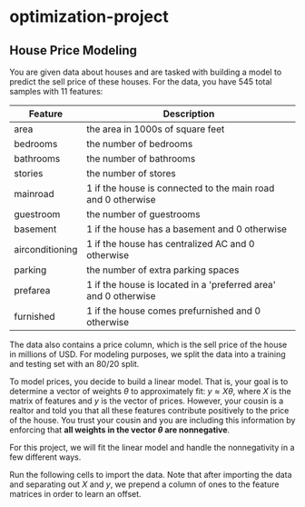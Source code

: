 # optimization-project

## House Price Modeling
You are given data about houses and are tasked with building a model to predict the sell price of these houses. For the data, you have 545 total samples with 11 features:

| Feature          | Description |
| ---------------- | ----------- |
| area             | the area in 1000s of square feet                                  |
| bedrooms         |  the number of bedrooms                                           |
| bathrooms        | the number of bathrooms                                           |
| stories          | the number of stores                                              |
| mainroad         | 1 if the house is connected to the main road and 0 otherwise      |
| guestroom        | the number of guestrooms                                          |
| basement         | 1 if the house has a basement and 0 otherwise                     |
| airconditioning  | 1 if the house has centralized AC and 0 otherwise                 |
| parking          | the number of extra parking spaces                                |
| prefarea         | 1 if the house is located in a 'preferred area' and 0 otherwise   |
| furnished        | 1 if the house comes prefurnished and 0 otherwise                 |

The data also contains a price column, which is the sell price of the house in millions of USD.
For modeling purposes, we split the data into a training and testing set with an 80/20 split.

To model prices, you decide to build a linear model. That is, your goal is to determine a vector of weights $\theta$ to approximately fit: $y \approx X \theta$, where $X$ is the matrix of features and $y$ is the vector of prices. However, your cousin is a realtor and told you that all these features contribute positively to the price of the house. You trust your cousin and you are including this information by enforcing that **all weights in the vector $\theta$ are nonnegative**.

For this project, we will fit the linear model and handle the nonnegativity in a few different ways.

Run the following cells to import the data. Note that after importing the data and separating out $X$ and $y$, we prepend a column of ones to the feature matrices in order to learn an offset.


